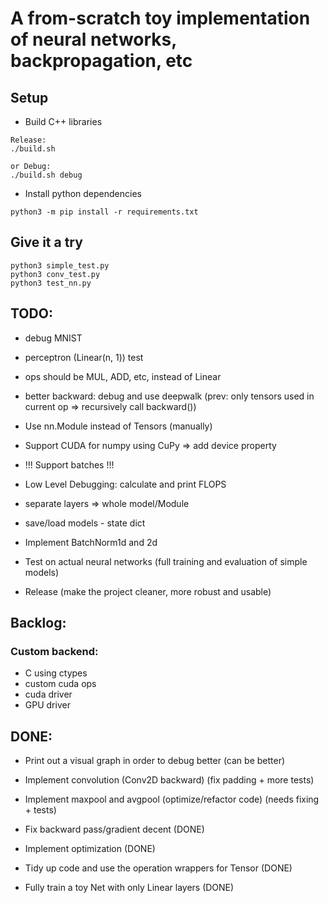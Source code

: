 # A from-scratch toy implementation of neural networks, backpropagation, etc

## Setup

- Build C++ libraries

```
Release:
./build.sh

or Debug:
./build.sh debug
```

- Install python dependencies

```
python3 -m pip install -r requirements.txt
```

## Give it a try

```
python3 simple_test.py
python3 conv_test.py
python3 test_nn.py
```

## TODO:

- debug MNIST
- perceptron (Linear(n, 1)) test
- ops should be MUL, ADD, etc, instead of Linear
- better backward: debug and use deepwalk (prev: only tensors used in current op => recursively call backward())

- Use nn.Module instead of Tensors (manually)
- Support CUDA for numpy using CuPy => add device property
- !!! Support batches !!!
- Low Level Debugging: calculate and print FLOPS

- separate layers => whole model/Module
- save/load models - state dict
- Implement BatchNorm1d and 2d
- Test on actual neural networks (full training and evaluation of simple models)
- Release (make the project cleaner, more robust and usable)

## Backlog:

### Custom backend:

- C using ctypes
- custom cuda ops
- cuda driver
- GPU driver

## DONE:

- Print out a visual graph in order to debug better (can be better)
- Implement convolution (Conv2D backward) (fix padding + more tests)
- Implement maxpool and avgpool (optimize/refactor code) (needs fixing + tests)

- Fix backward pass/gradient decent (DONE)
- Implement optimization (DONE)
- Tidy up code and use the operation wrappers for Tensor (DONE)
- Fully train a toy Net with only Linear layers (DONE)
